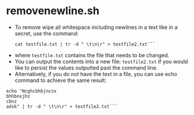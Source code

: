 # removenewline.sh
- To remove  wipe all whitespace including newlines in a text like in a secret, use the command:
  ```
  cat testfile.txt | tr -d " \t\n\r" > testfile2.txt```
- where `testfile.txt` contains the file that needs to be changed.
- You can output the contents into a new file: `testfile2.txt` if you would like to persist the values outputted past the command line.
- Alternatively, if you do not have the text in a file, you can use echo command to achieve the same result:
```
echo "Ncghcbhbjncsx 
bhhbnxjhz
cbnz
adsk" | tr -d " \t\n\r" > testfile2.txt```
